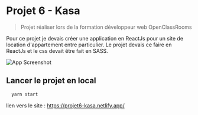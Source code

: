 # Projet 6 - Kasa

>Projet réaliser lors de la formation développeur web OpenClassRooms

Pour ce projet je devais créer une application en ReactJs pour un site de location d'appartement entre particulier. Le projet devais ce faire en ReactJs et le css devait être fait en SASS.


![App Screenshot](https://user.oc-static.com/upload/2022/06/24/16560899769906_FR_811_P8_Banner-Kasa%20%281%29.png)



## Lancer le projet en local

```bash
  yarn start
```
lien vers le site : https://projet6-kasa.netlify.app/
